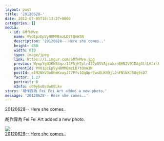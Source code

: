```yaml
---
layout: post
title: '20120628-' 
date: 2012-07-05T16:13:27+0000 
categories: [] 
media:
  - id: 6MfHMve
    name: VVO1pzEpVyH8MMEmzLD7tQmW3N
    description: '20120628-- Here she comes..'   
    height: 480
    width: 610
    type: image/jpeg
    link: https://i.imgur.com/6MfHMve.jpg
    prevLoc: WywpYgN3KWS4qzz13P5jH7plr437pGSVAjrxkrn8HN2V91DAg3tlLKJrl0l1tqXJ03yMRxiyvKPLn0KDIwGovnqgKECRlAqzpjEEsko27xLX26UpXP4z8P65Fg7OKVrOrgFoXEvDpDVytKwDRkm0wrH1wZq1ZvK5C6v6BAgOEYHEKvN3mDjYIl4BDo2N2KHLmz8O88pVfL3MlX3RvDH1rJPwwMxZsRjXEyA
    parentId: VVO1pzEpVyH8MMEmzLD7tQmW3N
    postId: olM2NkVOo0hmKxwyJ77Pfv1QqOprEwsOLKN9jlJnFNlNXJ58q9sD7
    factor: 1.27
    portrait: 0
    mInfo: cO9yboBsUwOELkv
story: '胡作霏為 Fei Fei Art added a new photo.'  
message: '20120628-- Here she comes..'  
---
```


20120628-- Here she comes..
 
 
[//]: #story:
胡作霏為 Fei Fei Art added a new photo.


[//]: #media:  
<a href="https://i.imgur.com/6MfHMve.jpg"><img class="postImage" src="https://i.imgur.com/6MfHMveh.jpg" />  
20120628-- Here she comes..  
 </a>   
